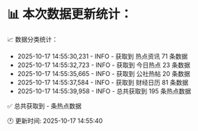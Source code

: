 📊 本次数据更新统计：
==========================

📈 数据分类统计：
- 2025-10-17 14:55:30,231 - INFO - 获取到 热点资讯 71 条数据
- 2025-10-17 14:55:32,723 - INFO - 获取到 今日热点 23 条数据
- 2025-10-17 14:55:35,665 - INFO - 获取到 公社热帖 20 条数据
- 2025-10-17 14:55:37,584 - INFO - 获取到 财经日历 81 条数据
- 2025-10-17 14:55:39,958 - INFO - 总共获取到 195 条热点数据

✅ 总共获取到 - 条热点数据

🕐 更新时间: 2025-10-17 14:55:40
